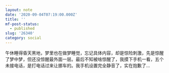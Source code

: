 ```yaml
---
layout: note
date: '2020-09-04T07:19:00.000Z'
title: ''
mf-post-status:
  - published
slug: '26340'
category: social
---
```

午休睡得昏天黑地，梦里也在做梦睡觉，忘记具体内容，却是惊险刺激，先是惊醒了梦中梦，但还没惊醒最外面一层。最后不知被啥惊醒了，我摸下手机一看，五个未接电话，是打电话过来让挪车的。我手机设置完全静音了，实在抱歉了…
